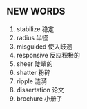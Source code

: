 ## NEW WORDS

1. stabilize 稳定
2. radius 半径
3. misguided 使入歧途
4. responsive 反应积极的
5. sheer 陡峭的
6. shatter 粉碎
7. ripple 涟漪
8. dissertation 论文
9. brochure 小册子
